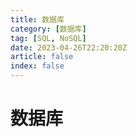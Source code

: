 ```yaml
---
title: 数据库
category: [数据库]
tag: [SQL, NoSQL]
date: 2023-04-26T22:20:20Z
article: false
index: false
---
```


# 数据库
